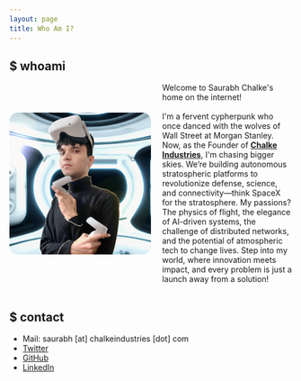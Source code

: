 ```yaml
---
layout: page
title: Who Am I?
---
```


## $ whoami

<div class="about-me-content" style="display: flex; align-items: center;">
    <img src="/assets/images/about-me/profile-picture.png" alt="Saurabh Chalke's Image" style="max-width: 50%; margin-right: 20px; border-radius: 15px;">
    <div>
        Welcome to Saurabh Chalke's home on the internet!<br /><br />I'm a fervent cypherpunk who once danced with the wolves of Wall Street at Morgan Stanley. Now, as the Founder of <a href="https://chalkeindustries.com/" target="_blank"><strong>Chalke Industries</strong></a>, I'm chasing bigger skies. We’re building autonomous stratospheric platforms to revolutionize defense, science, and connectivity—think SpaceX for the stratosphere. My passions? The physics of flight, the elegance of AI-driven systems, the challenge of distributed networks, and the potential of atmospheric tech to change lives. Step into my world, where innovation meets impact, and every problem is just a launch away from a solution!
    </div>
</div>

<br />

## $ contact
- Mail: saurabh [at] chalkeindustries [dot] com
- [Twitter](https://twitter.com/saurabhchalke)
- [GitHub](https://github.com/saurabhchalke)
- [LinkedIn](https://www.linkedin.com/in/saurabhchalke/)

